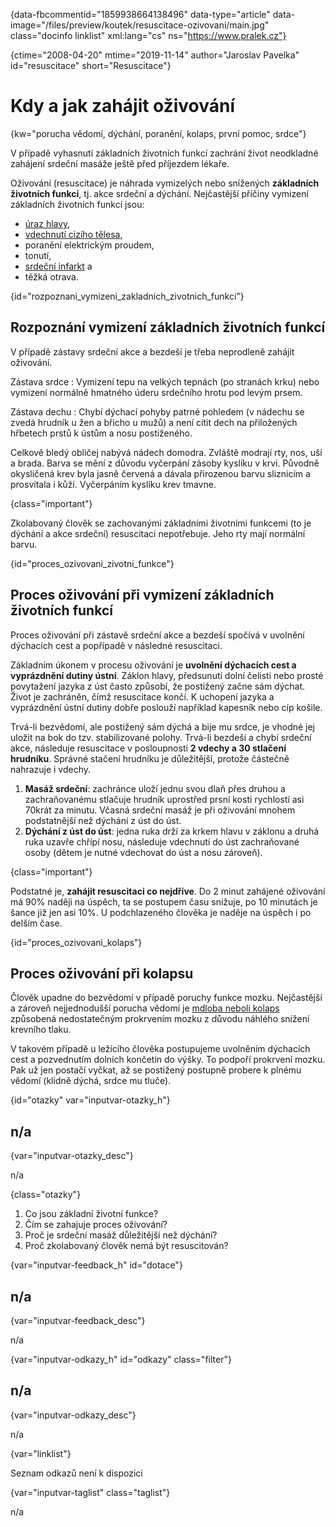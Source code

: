 
{data-fbcommentid="1859938664138496" data-type="article" data-image="/files/preview/koutek/resuscitace-ozivovani/main.jpg" class="docinfo linklist" xml:lang="cs" ns="https://www.pralek.cz"}

{ctime="2008-04-20" mtime="2019-11-14" author="Jaroslav Pavelka" id="resuscitace" short="Resuscitace"}

# Kdy a jak zahájit oživování

<!-- generated attribute kw by user_updatekw.sh on 2021-12-06, do not edit -->

{kw="porucha vědomí, dýchání, poranění, kolaps, první pomoc, srdce"}

V případě vyhasnutí základních životních funkcí zachrání život neodkladné zahájení srdeční masáže ještě před příjezdem lékaře.

Oživování (resuscitace) je náhrada vymizelých nebo snížených **základních životních funkcí**, tj. akce srdeční a dýchání. Nejčastější příčiny vymizení základních životních funkcí jsou:

  * [úraz hlavy][1],
  * [vdechnutí cizího tělesa][2],
  * poranění elektrickým proudem,
  * tonutí,
  * [srdeční infarkt][3] a
  * těžká otrava.

{id="rozpoznani\_vymizeni\_zakladnich\_zivotnich\_funkci"}

## Rozpoznání vymizení základních životních funkcí

V případě zástavy srdeční akce a bezdeší je třeba neprodleně zahájit oživování.

Zástava srdce
:   Vymizení tepu na velkých tepnách (po stranách krku) nebo vymizení normálně hmatného úderu srdečního hrotu pod levým prsem.

Zástava dechu
:   Chybí dýchací pohyby patrné pohledem (v nádechu se zvedá hrudník u žen a břicho u mužů) a není cítit dech na přiložených hřbetech prstů k ústům a nosu postiženého.

Celkově bledý obličej nabývá nádech domodra. Zvláště modrají rty, nos, uši a brada. Barva se mění z důvodu vyčerpání zásoby kyslíku v krvi. Původně okysličená krev byla jasně červená a dávala přirozenou barvu sliznicím a prosvítala i kůží. Vyčerpáním kyslíku krev tmavne.

{class="important"}

Zkolabovaný člověk se zachovanými základními životními funkcemi (to je dýchání a akce srdeční) resuscitaci nepotřebuje. Jeho rty mají normální barvu.

{id="proces\_ozivovani\_zivotni_funkce"}

## Proces oživování při vymizení základních životních funkcí

Proces oživování při zástavě srdeční akce a bezdeší spočívá v uvolnění dýchacích cest a popřípadě v následné resuscitaci.

Základním úkonem v procesu oživování je **uvolnění dýchacích cest a vyprázdnění dutiny ústní**. Záklon hlavy, předsunutí dolní čelisti nebo prosté povytažení jazyka z úst často způsobí, že postižený začne sám dýchat. Život je zachráněn, čímž resuscitace končí. K uchopení jazyka a vyprázdnění ústní dutiny dobře poslouží například kapesník nebo cíp košile.

Trvá-li bezvědomí, ale postižený sám dýchá a bije mu srdce, je vhodné jej uložit na bok do tzv. stabilizované polohy. Trvá-li bezdeší a chybí srdeční akce, následuje resuscitace v posloupnosti **2 vdechy a 30 stlačení hrudníku**. Správné stačení hrudníku je důležitější, protože částečně nahrazuje i vdechy.

  1. **Masáž srdeční**: zachránce uloží jednu svou dlaň přes druhou a zachraňovanému stlačuje hrudník uprostřed prsní kosti rychlostí asi 70krát za minutu. Včasná srdeční masáž je při oživování mnohem podstatnější než dýchání z úst do úst.
  2. **Dýchání z úst do úst**: jedna ruka drží za krkem hlavu v záklonu a druhá ruka uzavře chřípí nosu, následuje vdechnutí do úst zachraňované osoby (dětem je nutné vdechovat do úst a nosu zároveň).

{class="important"}

Podstatné je, **zahájit resuscitaci co nejdříve**. Do 2 minut zahájené oživování má 90% naději na úspěch, ta se postupem času snižuje, po 10 minutách je šance již jen asi 10%. U podchlazeného člověka je naděje na úspěch i po delším čase.

{id="proces\_ozivovani\_kolaps"}

## Proces oživování při kolapsu

Člověk upadne do bezvědomí v případě poruchy funkce mozku. Nejčastější a zároveň nejjednodušší porucha vědomí je [mdloba neboli kolaps][4] způsobená nedostatečným prokrvením mozku z důvodu náhlého snížení krevního tlaku.

V takovém případě u ležícího člověka postupujeme uvolněním dýchacích cest a pozvednutím dolních končetin do výšky. To podpoří prokrvení mozku. Pak už jen postačí vyčkat, až se postižený postupně probere k plnému vědomí (klidně dýchá, srdce mu tluče).

{id="otazky" var="inputvar-otazky_h"}

## n/a

{var="inputvar-otazky_desc"}

n/a

{class="otazky"}

  1. Co jsou základní životní funkce?
  2. Čím se zahajuje proces oživování?
  3. Proč je srdeční masáž důležitější než dýchání?
  4. Proč zkolabovaný člověk nemá být resuscitován?

{var="inputvar-feedback_h" id="dotace"}

## n/a

{var="inputvar-feedback_desc"}

n/a

{var="inputvar-odkazy_h" id="odkazy" class="filter"}

## n/a

{var="inputvar-odkazy_desc"}

n/a

{var="linklist"}

Seznam odkazů není k dispozici

{var="inputvar-taglist" class="taglist"}

n/a

 [1]: otres_mozku
 [2]: kasel
 [3]: srdecni_infarkt
 [4]: kolaps

